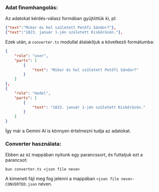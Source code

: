### Adat finomhangolás:

Az adatokat kérdés-válasz formában gyűjtöttük ki, pl:
```json
{"text":"Mikor és hol született Petőfi Sándor?"},
{"text":"1823. január 1-jén született Kiskőrösön."},
```

Ezek után, a `converter.ts` modullal átalakítjuk a következő formátumba:
```json
{
    "role": "user",
    "parts": [
        {
            "text": "Mikor és hol született Petőfi Sándor?"
        }
    ]
},
{
    "role": "model",
    "parts": [
        {
            "text": "1823. január 1-jén született Kiskőrösön."
        }
    ]
}
```
Így már a Gemini AI is könnyen értelmezni tudja az adatokat.

### Converter használata:
Ebben az `AI` mappában nyitunk egy parancssort, és futtatjuk ezt a parancsot:
```cli
bun converter.ts <json file neve>
```
A kimeneti fájl meg fog jelenni a mappában `<json file neve>-CONVERTED.json` néven.